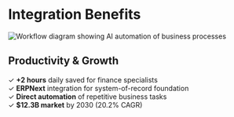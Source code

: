 # Integration Benefits

![Workflow diagram showing AI automation of business processes](images/workflow-automation.png)

## Productivity & Growth

✓ **+2 hours** daily saved for finance specialists  
✓ **ERPNext** integration for system-of-record foundation  
✓ **Direct automation** of repetitive business tasks  
✓ **$12.3B market** by 2030 (20.2% CAGR)
